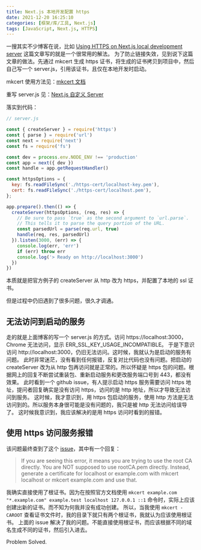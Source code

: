 ```yaml
---
title: Next.js 本地开发配置 https
date: 2021-12-20 16:25:10
categories: [框架/库/工具, Next.js]
tags: [JavaScript, Next.js, HTTPS]
---
```


一搜其实不少博客在说，比如 [Using HTTPS on Next.js local development server](https://dev.to/nakib/using-https-on-next-js-local-development-server-bcd) 这篇文章写的就是一个很常用的解法。
为了防止链接失效，见到说下这篇文章的做法。先通过 mkcert 生成 https 证书，将生成的证书拷贝到项目中，然后自己写一个 server.js，引用该证书，且仅在本地开发时启动。

mkcert 使用方法见：[mkcert 文档](https://github.com/FiloSottile/mkcert#mkcert)

重写 server.js 见：[Next.js 自定义 Server](https://www.nextjs.cn/docs/advanced-features/custom-server)

<!-- more -->

落实到代码：

``` JavaScript
// server.js

const { createServer } = require('https')
const { parse } = require('url')
const next = require('next')
const fs = require('fs')

const dev = process.env.NODE_ENV !== 'production'
const app = next({ dev })
const handle = app.getRequestHandler()

const httpsOptions = {
  key: fs.readFileSync('./https-cert/localhost-key.pem'),
  cert: fs.readFileSync('./https-cert/localhost.pem'),
};

app.prepare().then(() => {
  createServer(httpsOptions, (req, res) => {
    // Be sure to pass `true` as the second argument to `url.parse`.
    // This tells it to parse the query portion of the URL.
    const parsedUrl = parse(req.url, true)
    handle(req, res, parsedUrl)
  }).listen(3000, (err) => {
    console.log(err, 'err')
    if (err) throw err
    console.log('> Ready on http://localhost:3000')
  })
})
```

本质就是把官方例子的 createServer 从 http 改为 https，并配置了本地的 ssl 证书。

但是过程中仍旧遇到了很多问题，很久才调通。

## 无法访问到启动的服务

走的就是上面博客的写一个 server.js 的方式。访问 https://localhost:3000，Chrome 无法访问，显示 ERR_SSL_KEY_USAGE_INCOMPATIBLE。
于是下意识访问 http://localhost:3000，仍旧无法访问。这时候，我就认为是启动的服务有问题。
此时非常迷茫，没有看到任何报错，反复对比代码也没有问题。把启动的 createServer 改为从 http 包再访问就是正常的。所以怀疑是 https 包的问题。根据网上的回复不断尝试重装包、重新启动服务和更改服务端口号到 443，都没有效果。
此时看到一个 github issue，有人提示启动 https 服务需要访问 https 地址，提问者回复确实是没有访问 https，访问的是 http 地址，所以才导致无法访问到服务。
这时候，我才意识到，用 https 包启动的服务，使用 http 方法是无法访问到的。所以服务本身很可能是没有问题的，我只是被 http 无法访问给误导了。
这时候我意识到，我应该解决的是用 https 访问时看到的报错。

## 使用 https 访问服务报错

该问题最终查到了这个 [issue](https://github.com/FiloSottile/mkcert/issues/253)，其中有一个回复：

> If you are seeing this error, it means you are trying to use the root CA directly. You are NOT supposed to use rootCA.pem directly. Instead, generate a certificate for localhost or example.com with mkcert localhost or mkcert example.com and use that.

我确实直接使用了根证书。因为在按照官方文档使用 `mkcert example.com "*.example.com" example.test localhost 127.0.0.1 ::1` 命令时，实际上应该创建出新的证书。而不知为何我并没有成功创建。
所以，当我使用 `mkcert -CAROOT` 查看证书文件时，我的目录下就只有两个根证书，我就认为应该使用根证书。
上面的 issue 解决了我的问题。不能直接使用根证书，而应该根据不同的域名生成不同的证书，然后引入进去。

Problem Solved.
